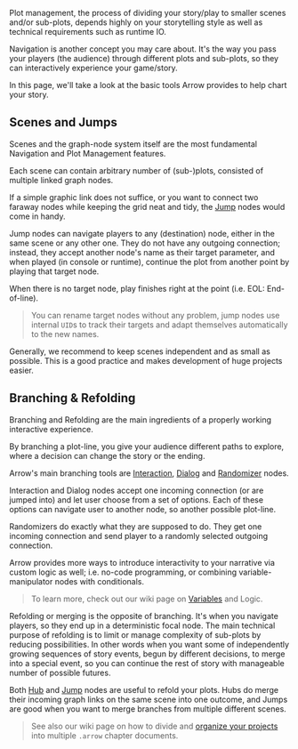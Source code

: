 
Plot management, the process of dividing your story/play to smaller scenes and/or sub-plots,
depends highly on your storytelling style as well as technical requirements such as runtime IO.

Navigation is another concept you may care about.
It's the way you pass your players (the audience) through different plots and sub-plots,
so they can interactively experience your game/story.

In this page, we'll take a look at the basic tools Arrow provides to help chart your story.


## Scenes and Jumps

Scenes and the graph-node system itself are the most fundamental Navigation and Plot Management features.

Each scene can contain arbitrary number of (sub-)plots, consisted of multiple linked graph nodes.

If a simple graphic link does not suffice, or you want to connect two faraway nodes while keeping the grid neat and tidy, the [Jump] nodes would come in handy.

Jump nodes can navigate players to any (destination) node, either in the same scene or any other one.
They do not have any outgoing connection; instead, they accept another node's name as their target parameter,
and when played (in console or runtime), continue the plot from another point by playing that target node.

When there is no target node, play finishes right at the point (i.e. EOL: End-of-line).

> You can rename target nodes without any problem, jump nodes use internal `UID`s to track their targets
> and adapt themselves automatically to the new names.

Generally, we recommend to keep scenes independent and as small as possible.
This is a good practice and makes development of huge projects easier.


## Branching & Refolding

Branching and Refolding are the main ingredients of a properly working interactive experience.

By branching a plot-line, you give your audience different paths to explore,
where a decision can change the story or the ending.

Arrow's main branching tools are [Interaction], [Dialog] and [Randomizer] nodes.

Interaction and Dialog nodes accept one incoming connection (or are jumped into)
and let user choose from a set of options.
Each of these options can navigate user to another node,
so another possible plot-line.

Randomizers do exactly what they are supposed to do. They get one incoming connection
and send player to a randomly selected outgoing connection.

Arrow provides more ways to introduce interactivity to your narrative via custom logic as well;
i.e. no-code programming, or combining variable-manipulator nodes with conditionals.

> To learn more, check out our wiki page on [Variables] and Logic.

Refolding or merging is the opposite of branching.
It's when you navigate players, so they end up in a deterministic focal node.
The main technical purpose of refolding is to limit or manage complexity of sub-plots by reducing possibilities.
In other words when you want some of independently growing sequences of story events, begun by different decisions,
to merge into a special event, so you can continue the rest of story with manageable number of possible futures.

Both [Hub] and [Jump] nodes are useful to refold your plots.
Hubs do merge their incoming graph links on the same scene into one outcome,
and Jumps are good when you want to merge branches from multiple different scenes.

> See also our wiki page on how to divide and [organize your projects][project-organization]
> into multiple `.arrow` chapter documents.



<!-- References -->
[project-organization]: ./project-organization
[Jump]: ./jump
[Interaction]: ./interaction
[Dialog]: ./dialog
[Randomizer]: ./randomizer
[Variables]: ./variables-and-logic
[Hub]: ./hub
